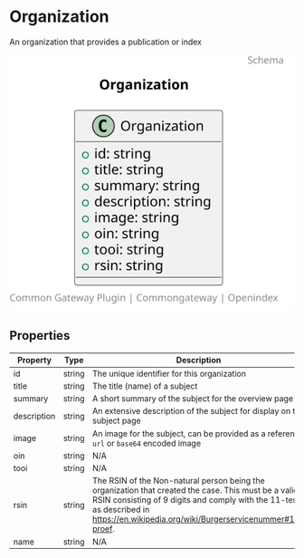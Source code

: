 # Organization

An organization that provides a publication or index

![Class Diagram](https://github.com/CommonGateway/OpenIndex/blob/documentation-2024/docs/schema/Organization.svg)

## Properties

| Property | Type | Description | Required |
|----------|------|-------------|----------|
| id | string | The unique identifier for this organization | No |
| title | string | The title (name) of a subject | Yes |
| summary | string | A short summary of the subject for the overview page | Yes |
| description | string | An extensive description of the subject for display on the subject page | No |
| image | string | An image for the subject, can be provided as a reference `url` or `base64` encoded image | No |
| oin | string | N/A | No |
| tooi | string | N/A | No |
| rsin | string | The RSIN of the Non-natural person being the organization that created the case. This must be a valid RSIN consisting of 9 digits and comply with the 11-test as described in https://en.wikipedia.org/wiki/Burgerservicenummer#11-proef. | No |
| name | string | N/A | No |

